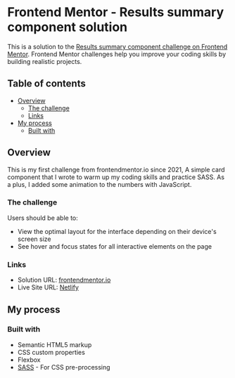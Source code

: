 # Frontend Mentor - Results summary component solution

This is a solution to the [Results summary component challenge on Frontend Mentor](https://www.frontendmentor.io/challenges/results-summary-component-CE_K6s0maV). Frontend Mentor challenges help you improve your coding skills by building realistic projects.

## Table of contents

- [Overview](#overview)
  - [The challenge](#the-challenge)
  - [Links](#links)
- [My process](#my-process)
  - [Built with](#built-with)

## Overview

This is my first challenge from frontendmentor.io since 2021, A simple card component that I wrote to warm up my coding skills and practice SASS. As a plus, I added some animation to the numbers with JavaScript.

### The challenge

Users should be able to:

- View the optimal layout for the interface depending on their device's screen size
- See hover and focus states for all interactive elements on the page

### Links

- Solution URL: [frontendmentor.io](https://www.frontendmentor.io/challenges/results-summary-component-CE_K6s0maV/)
- Live Site URL: [Netlify](https://tranquil-raindrop-d8dd3e.netlify.app/)

## My process

### Built with

- Semantic HTML5 markup
- CSS custom properties
- Flexbox
- [SASS](https://sass-lang.com/) - For CSS pre-processing
